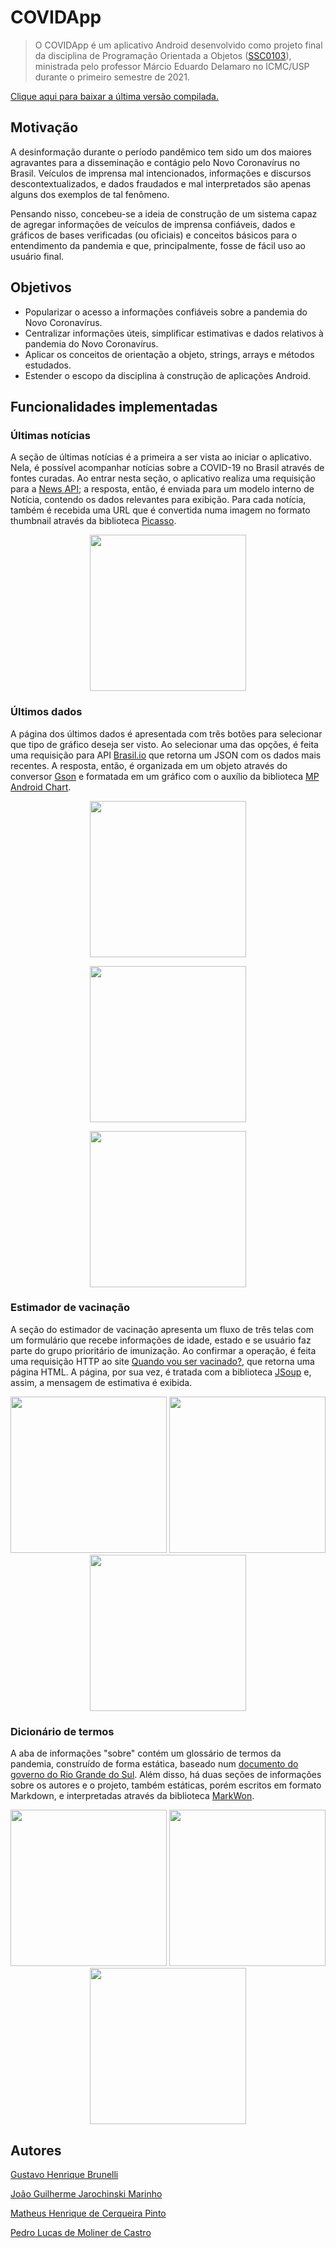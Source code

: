 # COVIDApp

> O COVIDApp é um aplicativo Android desenvolvido como projeto final da disciplina de Programação Orientada a Objetos ([SSC0103](https://uspdigital.usp.br/jupiterweb/obterDisciplina?sgldis=SSC0103&codcur=55041&codhab=0)), ministrada pelo professor Márcio Eduardo Delamaro no ICMC/USP durante o primeiro semestre de 2021.

[Clique aqui para baixar a última versão compilada.](/app/release/app-release.apk)

## Motivação

A desinformação durante o período pandêmico tem sido um dos maiores agravantes para a disseminação e contágio pelo Novo Coronavírus no Brasil. Veículos de imprensa mal intencionados, informações e discursos descontextualizados, e dados fraudados e mal interpretados são apenas alguns dos exemplos de tal fenômeno.

Pensando nisso, concebeu-se a ideia de construção de um sistema capaz de agregar informações de veículos de imprensa confiáveis, dados e gráficos de bases verificadas (ou oficiais) e conceitos básicos para o entendimento da pandemia e que, principalmente, fosse de fácil uso ao usuário final.

## Objetivos

- Popularizar o acesso a informações confiáveis sobre a pandemia do Novo Coronavírus.
- Centralizar informações úteis, simplificar estimativas e dados relativos à pandemia do Novo Coronavírus.
- Aplicar os conceitos de orientação a objeto, strings, arrays e métodos estudados.
- Estender o escopo da disciplina à construção de aplicações Android.

## Funcionalidades implementadas

### Últimas notícias

A seção de últimas notícias é a primeira a ser vista ao iniciar o aplicativo. Nela, é possível acompanhar notícias sobre a COVID-19 no Brasil através de fontes curadas. Ao entrar nesta seção, o aplicativo realiza uma requisição para a [News API](https://github.com/KwabenBerko/News-API-Java); a resposta, então, é enviada para um modelo interno de Notícia, contendo os dados relevantes para exibição. Para cada notícia, também é recebida uma URL que é convertida numa imagem no formato thumbnail através da biblioteca [Picasso](https://square.github.io/picasso/).

<p float="left" align="center">
  <img src="/screenshot/news/1.png" width="250" />
</p>

### Últimos dados

A página dos últimos dados é apresentada com três botões para selecionar que tipo de gráfico deseja ser visto. Ao selecionar uma das opções, é feita uma requisição para API [Brasil.io](https://github.com/turicas/covid19-br/blob/master/api.md) que retorna um JSON com os dados mais recentes. A resposta, então, é organizada em um objeto através do conversor [Gson](https://github.com/google/gson) e formatada em um gráfico com o auxílio da biblioteca [MP Android Chart](https://github.com/PhilJay/MPAndroidChart).

<p align="center">
  <img src="/screenshot/charts/2.png" height="250"/>
</p>
<p align="center">
  <img src="/screenshot/charts/3.png" height="250"/>
</p>
<p align="center">
  <img src="/screenshot/charts/4.png" height="250"/>
</p>

### Estimador de vacinação

A seção do estimador de vacinação apresenta um fluxo de três telas com um formulário que recebe informações de idade, estado e se usuário faz parte do grupo prioritário de imunização. Ao confirmar a operação, é feita uma requisição HTTP ao site [Quando vou ser vacinado?](https://quandovouservacinado.com/), que retorna uma página HTML. A página, por sua vez, é tratada com a biblioteca [JSoup](https://jsoup.org/) e, assim, a mensagem de estimativa é exibida.

<p float="left" align="center">
  <img src="/screenshot/estimation/1.png" width="250" />
  <img src="/screenshot/estimation/2.png" width="250" />
  <img src="/screenshot/estimation/3.png" width="250" />
</p>

### Dicionário de termos

A aba de informações "sobre" contém um glossário de termos da pandemia, construído de forma estática, baseado num [documento do governo do Rio Grande do Sul](http://www.susepe.rs.gov.br/upload/1590671786_Gloss%C3%A1rio%20termos%20Covid.pdf). Além disso, há duas seções de informações sobre os autores e o projeto, também estáticas, porém escritos em formato Markdown, e interpretadas através da biblioteca [MarkWon](https://github.com/noties/Markwon).

<p float="left" align="center">
  <img src="/screenshot/about/1.png" width="250" />
  <img src="/screenshot/about/2.png" width="250" />
  <img src="/screenshot/about/3.png" width="250" />
</p>



## Autores
[Gustavo Henrique Brunelli](https://github.com/GBrunelli)

[João Guilherme Jarochinski Marinho](https://github.com/jj-marinho)

[Matheus Henrique de Cerqueira Pinto](https://github.com/CerqueiraMatheus)

[Pedro Lucas de Moliner de Castro](https://github.com/pedrolmcastro)